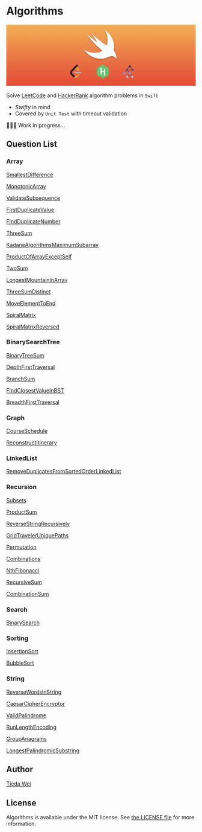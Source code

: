 # Algorithms

![banner](asset/banner.jpeg)

Solve [LeetCode](https://www.leetcode.com) and [HackerRank](https://www.hackerrank.com) algorithm problems in `Swift`

- *Swifty* in mind
- Covered by `Unit Test` with timeout validation

🧑🏻‍💻 Work in progress...

## Question List

### **Array**
[SmallestDifference](Algorithms/Algorithms/Questions/Array/SmallestDifference.swift)

[MonotonicArray](Algorithms/Algorithms/Questions/Array/MonotonicArray.swift)

[ValidateSubsequence](Algorithms/Algorithms/Questions/Array/ValidateSubsequence.swift)

[FirstDuplicateValue](Algorithms/Algorithms/Questions/Array/FirstDuplicateValue.swift)

[FindDuplicateNumber](Algorithms/Algorithms/Questions/Array/FindDuplicateNumber.swift)

[ThreeSum](Algorithms/Algorithms/Questions/Array/ThreeSum.swift)

[KadaneAlgorithmsMaximumSubarray](Algorithms/Algorithms/Questions/Array/KadaneAlgorithmsMaximumSubarray.swift)

[ProductOfArrayExceptSelf](Algorithms/Algorithms/Questions/Array/ProductOfArrayExceptSelf.swift)

[TwoSum](Algorithms/Algorithms/Questions/Array/TwoSum.swift)

[LongestMountainInArray](Algorithms/Algorithms/Questions/Array/LongestMountainInArray.swift)

[ThreeSumDistinct](Algorithms/Algorithms/Questions/Array/ThreeSumDistinct.swift)

[MoveElementToEnd](Algorithms/Algorithms/Questions/Array/MoveElementToEnd.swift)

[SpiralMatrix](Algorithms/Algorithms/Questions/Array/SpiralMatrix.swift)

[SpiralMatrixReversed](Algorithms/Algorithms/Questions/Array/SpiralMatrixReversed.swift)


### **BinarySearchTree**
[BinaryTreeSum](Algorithms/Algorithms/Questions/BinarySearchTree/BinaryTreeSum.swift)

[DepthFirstTraversal](Algorithms/Algorithms/Questions/BinarySearchTree/DepthFirstTraversal.swift)

[BranchSum](Algorithms/Algorithms/Questions/BinarySearchTree/BranchSum.swift)

[FindClosestValueInBST](Algorithms/Algorithms/Questions/BinarySearchTree/FindClosestValueInBST.swift)

[BreadthFirstTraversal](Algorithms/Algorithms/Questions/BinarySearchTree/BreadthFirstTraversal.swift)


### **Graph**
[CourseSchedule](Algorithms/Algorithms/Questions/Graph/CourseSchedule.swift)

[ReconstructItinerary](Algorithms/Algorithms/Questions/Graph/ReconstructItinerary.swift)


### **LinkedList**
[RemoveDuplicatesFromSortedOrderLinkedList](Algorithms/Algorithms/Questions/LinkedList/RemoveDuplicatesFromSortedOrderLinkedList.swift)


### **Recursion**
[Subsets](Algorithms/Algorithms/Questions/Recursion/Subsets.swift)

[ProductSum](Algorithms/Algorithms/Questions/Recursion/ProductSum.swift)

[ReverseStringRecursively](Algorithms/Algorithms/Questions/Recursion/ReverseStringRecursively.swift)

[GridTravelerUniquePaths](Algorithms/Algorithms/Questions/Recursion/GridTravelerUniquePaths.swift)

[Permutation](Algorithms/Algorithms/Questions/Recursion/Permutation.swift)

[Combinations](Algorithms/Algorithms/Questions/Recursion/Combinations.swift)

[NthFibonacci](Algorithms/Algorithms/Questions/Recursion/NthFibonacci.swift)

[RecursiveSum](Algorithms/Algorithms/Questions/Recursion/RecursiveSum.swift)

[CombinationSum](Algorithms/Algorithms/Questions/Recursion/CombinationSum.swift)


### **Search**
[BinarySearch](Algorithms/Algorithms/Questions/Search/BinarySearch.swift)


### **Sorting**
[InsertionSort](Algorithms/Algorithms/Questions/Sorting/InsertionSort.swift)

[BubbleSort](Algorithms/Algorithms/Questions/Sorting/BubbleSort.swift)


### **String**
[ReverseWordsInString](Algorithms/Algorithms/Questions/String/ReverseWordsInString.swift)

[CaesarCipherEncryptor](Algorithms/Algorithms/Questions/String/CaesarCipherEncryptor.swift)

[ValidPalindrome](Algorithms/Algorithms/Questions/String/ValidPalindrome.swift)

[RunLengthEncoding](Algorithms/Algorithms/Questions/String/RunLengthEncoding.swift)

[GroupAnagrams](Algorithms/Algorithms/Questions/String/GroupAnagrams.swift)

[LongestPalindromicSubstring](Algorithms/Algorithms/Questions/String/LongestPalindromicSubstring.swift)

## Author

[Tieda Wei](https://tiedawei.com)

## License

Algorithms is available under the MIT license. See [the LICENSE file](LICENSE) for more information.